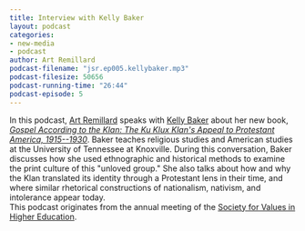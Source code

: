 ```yaml
---
title: Interview with Kelly Baker
layout: podcast
categories:
- new-media
- podcast
author: Art Remillard
podcast-filename: "jsr.ep005.kellybaker.mp3"
podcast-filesize: 50656
podcast-running-time: "26:44"
podcast-episode: 5
---
```


In this podcast, [Art Remillard][] speaks with [Kelly Baker][] about her 
new book, *[Gospel According to the Klan: The Ku Klux Klan's Appeal to 
Protestant America, 1915--1930][book]*. Baker teaches religious studies 
and American studies at the University of Tennessee at Knoxville. During 
this conversation, Baker discusses how she used ethnographic and 
historical methods to examine the print culture of this "unloved group." 
She also talks about how and why the Klan translated its identity 
through a Protestant lens in their time, and where similar rhetorical 
constructions of nationalism, nativism, and intolerance appear today.  
This podcast originates from the annual meeting of the [Society for 
Values in Higher Education][].

  [Art Remillard]: http://www.francis.edu/Remillard.htm
  [Kelly Baker]: http://www.kellyjbaker.com/
  [book]: http://www.kansaspress.ku.edu/bakgos.html
  [Society for Values in Higher Education]: http://www.svhe.org/
